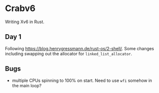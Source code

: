 # Crabv6

Writing Xv6 in Rust.

## Day 1

Following https://blog.henrygressmann.de/rust-os/2-shell/. Some changes
including swapping out the allocator for `linked_list_allocator`.

## Bugs

- multiple CPUs spinning to 100% on start. Need to use `wfi` somehow in
  the main loop?
